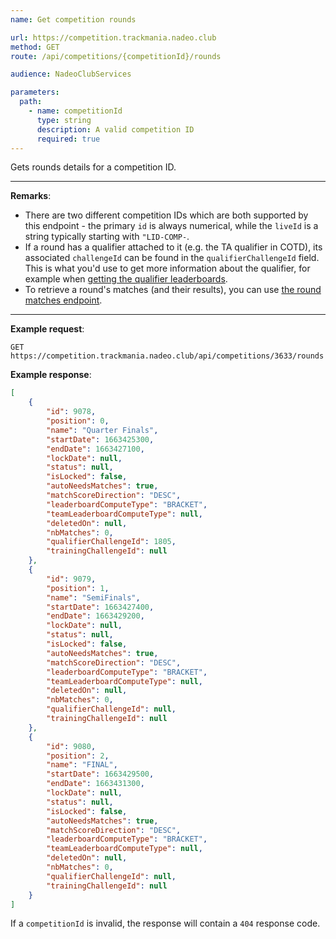 ```yaml
---
name: Get competition rounds

url: https://competition.trackmania.nadeo.club
method: GET
route: /api/competitions/{competitionId}/rounds

audience: NadeoClubServices

parameters:
  path:
    - name: competitionId
      type: string
      description: A valid competition ID
      required: true
---
```


Gets rounds details for a competition ID.

---

**Remarks**:
- There are two different competition IDs which are both supported by this endpoint - the primary `id` is always numerical, while the `liveId` is a string typically starting with `"LID-COMP-`.
- If a round has a qualifier attached to it (e.g. the TA qualifier in COTD), its associated `challengeId` can be found in the `qualifierChallengeId` field. This is what you'd use to get more information about the qualifier, for example when [getting the qualifier leaderboards](/competition/challenges/leaderboard).
- To retrieve a round's matches (and their results), you can use [the round matches endpoint](/competition/matches/matches-for-round).

---

**Example request**:
```plain
GET https://competition.trackmania.nadeo.club/api/competitions/3633/rounds
```

**Example response**:
```json
[
    {
        "id": 9078,
        "position": 0,
        "name": "Quarter Finals",
        "startDate": 1663425300,
        "endDate": 1663427100,
        "lockDate": null,
        "status": null,
        "isLocked": false,
        "autoNeedsMatches": true,
        "matchScoreDirection": "DESC",
        "leaderboardComputeType": "BRACKET",
        "teamLeaderboardComputeType": null,
        "deletedOn": null,
        "nbMatches": 0,
        "qualifierChallengeId": 1805,
        "trainingChallengeId": null
    },
    {
        "id": 9079,
        "position": 1,
        "name": "SemiFinals",
        "startDate": 1663427400,
        "endDate": 1663429200,
        "lockDate": null,
        "status": null,
        "isLocked": false,
        "autoNeedsMatches": true,
        "matchScoreDirection": "DESC",
        "leaderboardComputeType": "BRACKET",
        "teamLeaderboardComputeType": null,
        "deletedOn": null,
        "nbMatches": 0,
        "qualifierChallengeId": null,
        "trainingChallengeId": null
    },
    {
        "id": 9080,
        "position": 2,
        "name": "FINAL",
        "startDate": 1663429500,
        "endDate": 1663431300,
        "lockDate": null,
        "status": null,
        "isLocked": false,
        "autoNeedsMatches": true,
        "matchScoreDirection": "DESC",
        "leaderboardComputeType": "BRACKET",
        "teamLeaderboardComputeType": null,
        "deletedOn": null,
        "nbMatches": 0,
        "qualifierChallengeId": null,
        "trainingChallengeId": null
    }
]
```

If a `competitionId` is invalid, the response will contain a `404` response code.

